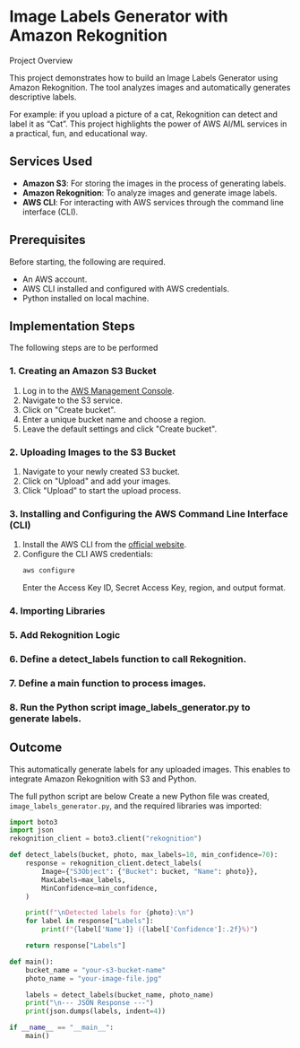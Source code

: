 # Image Labels Generator with Amazon Rekognition
Project Overview

This project demonstrates how to build an Image Labels Generator using Amazon Rekognition. The tool analyzes images and automatically generates descriptive labels.

For example: if you upload a picture of a cat, Rekognition can detect and label it as “Cat”. This project highlights the power of AWS AI/ML services in a practical, fun, and educational way.

 ## Services Used

- **Amazon S3**: For storing the images in the process of generating labels.
- **Amazon Rekognition**: To analyze images and generate image labels.
- **AWS CLI**: For interacting with AWS services through the command line interface (CLI).

  
## Prerequisites

Before starting, the following are required.
- An AWS account.
- AWS CLI installed and configured with AWS credentials.
- Python installed on local machine.

 
## Implementation Steps

The following steps are to be performed

### 1. Creating an Amazon S3 Bucket

1. Log in to the [AWS Management Console](https://aws.amazon.com/console/).
2. Navigate to the S3 service.
3. Click on "Create bucket".
4. Enter a unique bucket name and choose a region.
5. Leave the default settings and click "Create bucket".

### 2. Uploading Images to the S3 Bucket

1. Navigate to your newly created S3 bucket.
2. Click on "Upload" and add your images.
3. Click "Upload" to start the upload process.

### 3. Installing and Configuring the AWS Command Line Interface (CLI)

1. Install the AWS CLI from the [official website](https://aws.amazon.com/cli/).
2. Configure the CLI AWS credentials:
    ```bash
    aws configure
    ```
   Enter the Access Key ID, Secret Access Key, region, and output format.

### 4. Importing Libraries
### 5. Add Rekognition Logic
### 6. Define a detect_labels function to call Rekognition.
### 7. Define a main function to process images.
### 8. Run the Python script image_labels_generator.py to generate labels.

## Outcome
This automatically generate labels for any uploaded images. This enables to integrate Amazon Rekognition with S3 and Python.


The full python script are below
Create a new Python file was created, `image_labels_generator.py`, and the required libraries was imported:

```python
import boto3
import json
rekognition_client = boto3.client("rekognition")

def detect_labels(bucket, photo, max_labels=10, min_confidence=70):
    response = rekognition_client.detect_labels(
        Image={"S3Object": {"Bucket": bucket, "Name": photo}},
        MaxLabels=max_labels,
        MinConfidence=min_confidence,
    )

    print(f"\nDetected labels for {photo}:\n")
    for label in response["Labels"]:
        print(f"{label['Name']} ({label['Confidence']:.2f}%)")

    return response["Labels"]

def main():
    bucket_name = "your-s3-bucket-name"
    photo_name = "your-image-file.jpg"

    labels = detect_labels(bucket_name, photo_name)
    print("\n--- JSON Response ---")
    print(json.dumps(labels, indent=4))

if __name__ == "__main__":
    main()







